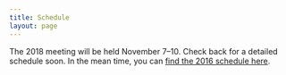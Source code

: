 ```yaml
---
title: Schedule
layout: page
---
```


The 2018 meeting will be held November 7–10. Check back for a detailed schedule soon. In the mean time, you can [find the 2016 schedule here](2016/schedule.html).
